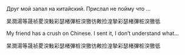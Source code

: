 Друг мой запал на китайский. Прислал не пойму что ...

杲潤湯等晟祯畟湥敤彩瑟楮彃桩湥獥彷敟捡湟摯彩瑟楮彃桩湥獥彽

My friend has a crush on Chinese. I sent it, I don’t understand what...

杲潤湯等晟祯畟湥敤彩瑟楮彃桩湥獥彷敟捡湟摯彩瑟楮彃桩湥獥彽
